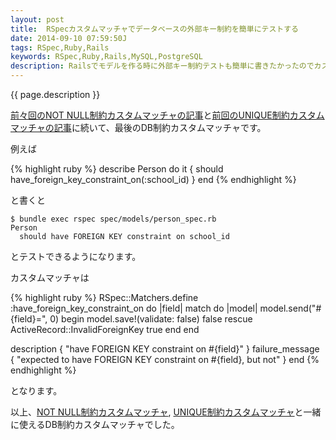 ```yaml
---
layout: post
title:  RSpecカスタムマッチャでデータベースの外部キー制約を簡単にテストする
date: 2014-09-10 07:59:50J
tags: RSpec,Ruby,Rails
keywords: RSpec,Ruby,Rails,MySQL,PostgreSQL
description: Railsでモデルを作る時に外部キー制約テストも簡単に書きたかったのでカスタムマッチャを作りました。
---
```


{{ page.description }}

[前々回のNOT NULL制約カスタムマッチャの記事](/2014/09/08/rspec-db-not-null-constraint/)と[前回のUNIQUE制約カスタムマッチャの記事](/2014/09/09/rspec-db-unique-constraint/)に続いて、最後のDB制約カスタムマッチャです。

例えば

{% highlight ruby %}
describe Person do
  it { should have_foreign_key_constraint_on(:school_id) }
end
{% endhighlight %}

と書くと

    $ bundle exec rspec spec/models/person_spec.rb
    Person
      should have FOREIGN KEY constraint on school_id

とテストできるようになります。

カスタムマッチャは

{% highlight ruby %}
RSpec::Matchers.define :have_foreign_key_constraint_on do |field|
  match do |model|
    model.send("#{field}=", 0)
    begin
      model.save!(validate: false)
      false
    rescue ActiveRecord::InvalidForeignKey
      true
    end
  end

  description { "have FOREIGN KEY constraint on #{field}" }
  failure_message { "expected to have FOREIGN KEY constraint on #{field}, but not" }
end
{% endhighlight %}

となります。

以上、[NOT NULL制約カスタムマッチャ](/2014/09/08/rspec-db-not-null-constraint/), [UNIQUE制約カスタムマッチャ](/2014/09/09/rspec-db-unique-constraint/)と一緒に使えるDB制約カスタムマッチャでした。
